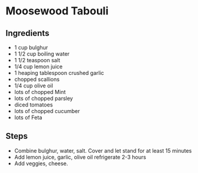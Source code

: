 # Moosewood Tabouli

## Ingredients

* 1 cup bulghur
* 1 1/2 cup boiling water
* 1 1/2 teaspoon salt
* 1/4 cup lemon juice
* 1 heaping tablespoon crushed garlic
* chopped scallions
* 1/4 cup olive oil
* lots of chopped Mint
* lots of chopped parsley
* diced tomatoes 
* lots of chopped cucumber
* lots of Feta

## Steps

* Combine bulghur, water, salt. Cover and let stand for at least 15 minutes
* Add lemon juice, garlic, olive oil refrigerate 2-3 hours
* Add veggies, cheese.

